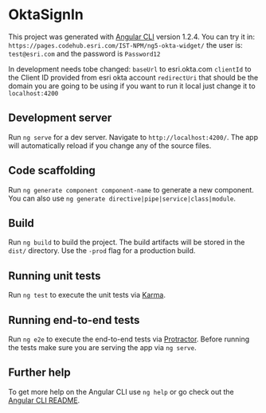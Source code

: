 # OktaSignIn

This project was generated with [Angular CLI](https://github.com/angular/angular-cli) version 1.2.4. You can try it in: `https://pages.codehub.esri.com/IST-NPM/ng5-okta-widget/` the user is: `test@esri.com` and the password is `Password12`

In development needs tobe changed:
`baseUrl` to esri.okta.com
`clientId` to the Client ID provided from esri okta account
`redirectUri` that should be the domain you are going to be using if you want to run it local just change it to `localhost:4200` 

## Development server

Run `ng serve` for a dev server. Navigate to `http://localhost:4200/`. The app will automatically reload if you change any of the source files.

## Code scaffolding

Run `ng generate component component-name` to generate a new component. You can also use `ng generate directive|pipe|service|class|module`.

## Build

Run `ng build` to build the project. The build artifacts will be stored in the `dist/` directory. Use the `-prod` flag for a production build.

## Running unit tests

Run `ng test` to execute the unit tests via [Karma](https://karma-runner.github.io).

## Running end-to-end tests

Run `ng e2e` to execute the end-to-end tests via [Protractor](http://www.protractortest.org/).
Before running the tests make sure you are serving the app via `ng serve`.

## Further help

To get more help on the Angular CLI use `ng help` or go check out the [Angular CLI README](https://github.com/angular/angular-cli/blob/master/README.md).
